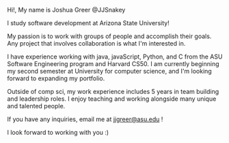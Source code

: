 Hi!, My name is Joshua Greer @JJSnakey

I study software development at Arizona State University!

My passion is to work with groups of people and accomplish their goals. 
Any project that involves collaboration is what I'm interested in.

I have experience working with java, javaScript, Python, and C from the 
ASU Software Engineering program and Harvard CS50. I am currently
beginning my second semester at University for computer science, 
and I'm looking forward to expanding my portfolio.

Outside of comp sci, my work experience includes 5 years in team building
and leadership roles. I enjoy teaching and working alongside many unique
and talented people.


If you have any inquiries, email me at jjgreer@asu.edu ! 

I look forward to working with you :)
